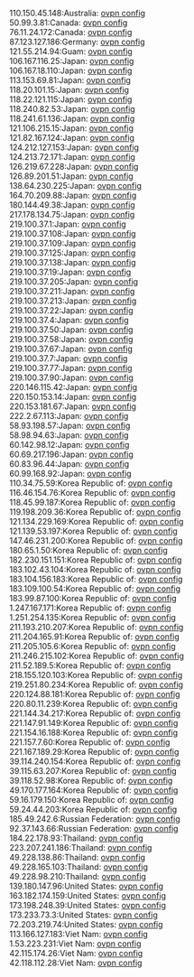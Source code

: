 110.150.45.148:Australia: [ovpn config](vpn/110_150_45_148.ovpn)  
50.99.3.81:Canada: [ovpn config](vpn/50_99_3_81.ovpn)  
76.11.24.172:Canada: [ovpn config](vpn/76_11_24_172.ovpn)  
87.123.127.186:Germany: [ovpn config](vpn/87_123_127_186.ovpn)  
121.55.214.94:Guam: [ovpn config](vpn/121_55_214_94.ovpn)  
106.167.116.25:Japan: [ovpn config](vpn/106_167_116_25.ovpn)  
106.167.18.110:Japan: [ovpn config](vpn/106_167_18_110.ovpn)  
113.153.69.81:Japan: [ovpn config](vpn/113_153_69_81.ovpn)  
118.20.101.15:Japan: [ovpn config](vpn/118_20_101_15.ovpn)  
118.22.121.115:Japan: [ovpn config](vpn/118_22_121_115.ovpn)  
118.240.82.53:Japan: [ovpn config](vpn/118_240_82_53.ovpn)  
118.241.61.136:Japan: [ovpn config](vpn/118_241_61_136.ovpn)  
121.106.215.15:Japan: [ovpn config](vpn/121_106_215_15.ovpn)  
121.82.167.124:Japan: [ovpn config](vpn/121_82_167_124.ovpn)  
124.212.127.153:Japan: [ovpn config](vpn/124_212_127_153.ovpn)  
124.213.72.171:Japan: [ovpn config](vpn/124_213_72_171.ovpn)  
126.219.67.228:Japan: [ovpn config](vpn/126_219_67_228.ovpn)  
126.89.201.51:Japan: [ovpn config](vpn/126_89_201_51.ovpn)  
138.64.230.225:Japan: [ovpn config](vpn/138_64_230_225.ovpn)  
164.70.209.88:Japan: [ovpn config](vpn/164_70_209_88.ovpn)  
180.144.49.38:Japan: [ovpn config](vpn/180_144_49_38.ovpn)  
217.178.134.75:Japan: [ovpn config](vpn/217_178_134_75.ovpn)  
219.100.37.1:Japan: [ovpn config](vpn/219_100_37_1.ovpn)  
219.100.37.108:Japan: [ovpn config](vpn/219_100_37_108.ovpn)  
219.100.37.109:Japan: [ovpn config](vpn/219_100_37_109.ovpn)  
219.100.37.125:Japan: [ovpn config](vpn/219_100_37_125.ovpn)  
219.100.37.138:Japan: [ovpn config](vpn/219_100_37_138.ovpn)  
219.100.37.19:Japan: [ovpn config](vpn/219_100_37_19.ovpn)  
219.100.37.205:Japan: [ovpn config](vpn/219_100_37_205.ovpn)  
219.100.37.211:Japan: [ovpn config](vpn/219_100_37_211.ovpn)  
219.100.37.213:Japan: [ovpn config](vpn/219_100_37_213.ovpn)  
219.100.37.22:Japan: [ovpn config](vpn/219_100_37_22.ovpn)  
219.100.37.4:Japan: [ovpn config](vpn/219_100_37_4.ovpn)  
219.100.37.50:Japan: [ovpn config](vpn/219_100_37_50.ovpn)  
219.100.37.58:Japan: [ovpn config](vpn/219_100_37_58.ovpn)  
219.100.37.67:Japan: [ovpn config](vpn/219_100_37_67.ovpn)  
219.100.37.7:Japan: [ovpn config](vpn/219_100_37_7.ovpn)  
219.100.37.77:Japan: [ovpn config](vpn/219_100_37_77.ovpn)  
219.100.37.90:Japan: [ovpn config](vpn/219_100_37_90.ovpn)  
220.146.115.42:Japan: [ovpn config](vpn/220_146_115_42.ovpn)  
220.150.153.14:Japan: [ovpn config](vpn/220_150_153_14.ovpn)  
220.153.181.67:Japan: [ovpn config](vpn/220_153_181_67.ovpn)  
222.2.67.113:Japan: [ovpn config](vpn/222_2_67_113.ovpn)  
58.93.198.57:Japan: [ovpn config](vpn/58_93_198_57.ovpn)  
58.98.94.63:Japan: [ovpn config](vpn/58_98_94_63.ovpn)  
60.142.98.12:Japan: [ovpn config](vpn/60_142_98_12.ovpn)  
60.69.217.196:Japan: [ovpn config](vpn/60_69_217_196.ovpn)  
60.83.96.44:Japan: [ovpn config](vpn/60_83_96_44.ovpn)  
60.99.168.92:Japan: [ovpn config](vpn/60_99_168_92.ovpn)  
110.34.75.59:Korea Republic of: [ovpn config](vpn/110_34_75_59.ovpn)  
116.46.154.76:Korea Republic of: [ovpn config](vpn/116_46_154_76.ovpn)  
118.45.99.187:Korea Republic of: [ovpn config](vpn/118_45_99_187.ovpn)  
119.198.209.36:Korea Republic of: [ovpn config](vpn/119_198_209_36.ovpn)  
121.134.229.169:Korea Republic of: [ovpn config](vpn/121_134_229_169.ovpn)  
121.139.53.197:Korea Republic of: [ovpn config](vpn/121_139_53_197.ovpn)  
147.46.231.200:Korea Republic of: [ovpn config](vpn/147_46_231_200.ovpn)  
180.65.1.50:Korea Republic of: [ovpn config](vpn/180_65_1_50.ovpn)  
182.230.151.151:Korea Republic of: [ovpn config](vpn/182_230_151_151.ovpn)  
183.102.43.104:Korea Republic of: [ovpn config](vpn/183_102_43_104.ovpn)  
183.104.156.183:Korea Republic of: [ovpn config](vpn/183_104_156_183.ovpn)  
183.109.100.54:Korea Republic of: [ovpn config](vpn/183_109_100_54.ovpn)  
183.99.87.100:Korea Republic of: [ovpn config](vpn/183_99_87_100.ovpn)  
1.247.167.171:Korea Republic of: [ovpn config](vpn/1_247_167_171.ovpn)  
1.251.254.135:Korea Republic of: [ovpn config](vpn/1_251_254_135.ovpn)  
211.193.210.207:Korea Republic of: [ovpn config](vpn/211_193_210_207.ovpn)  
211.204.165.91:Korea Republic of: [ovpn config](vpn/211_204_165_91.ovpn)  
211.205.105.6:Korea Republic of: [ovpn config](vpn/211_205_105_6.ovpn)  
211.246.215.102:Korea Republic of: [ovpn config](vpn/211_246_215_102.ovpn)  
211.52.189.5:Korea Republic of: [ovpn config](vpn/211_52_189_5.ovpn)  
218.155.120.103:Korea Republic of: [ovpn config](vpn/218_155_120_103.ovpn)  
219.251.80.234:Korea Republic of: [ovpn config](vpn/219_251_80_234.ovpn)  
220.124.88.181:Korea Republic of: [ovpn config](vpn/220_124_88_181.ovpn)  
220.80.11.239:Korea Republic of: [ovpn config](vpn/220_80_11_239.ovpn)  
221.144.34.217:Korea Republic of: [ovpn config](vpn/221_144_34_217.ovpn)  
221.147.91.149:Korea Republic of: [ovpn config](vpn/221_147_91_149.ovpn)  
221.154.16.188:Korea Republic of: [ovpn config](vpn/221_154_16_188.ovpn)  
221.157.7.60:Korea Republic of: [ovpn config](vpn/221_157_7_60.ovpn)  
221.167.189.29:Korea Republic of: [ovpn config](vpn/221_167_189_29.ovpn)  
39.114.240.154:Korea Republic of: [ovpn config](vpn/39_114_240_154.ovpn)  
39.115.63.207:Korea Republic of: [ovpn config](vpn/39_115_63_207.ovpn)  
39.118.52.98:Korea Republic of: [ovpn config](vpn/39_118_52_98.ovpn)  
49.170.177.164:Korea Republic of: [ovpn config](vpn/49_170_177_164.ovpn)  
59.16.179.150:Korea Republic of: [ovpn config](vpn/59_16_179_150.ovpn)  
59.24.44.203:Korea Republic of: [ovpn config](vpn/59_24_44_203.ovpn)  
185.49.242.6:Russian Federation: [ovpn config](vpn/185_49_242_6.ovpn)  
92.37.143.66:Russian Federation: [ovpn config](vpn/92_37_143_66.ovpn)  
184.22.178.93:Thailand: [ovpn config](vpn/184_22_178_93.ovpn)  
223.207.241.186:Thailand: [ovpn config](vpn/223_207_241_186.ovpn)  
49.228.138.86:Thailand: [ovpn config](vpn/49_228_138_86.ovpn)  
49.228.165.103:Thailand: [ovpn config](vpn/49_228_165_103.ovpn)  
49.228.98.210:Thailand: [ovpn config](vpn/49_228_98_210.ovpn)  
139.180.147.96:United States: [ovpn config](vpn/139_180_147_96.ovpn)  
163.182.174.159:United States: [ovpn config](vpn/163_182_174_159.ovpn)  
173.198.248.39:United States: [ovpn config](vpn/173_198_248_39.ovpn)  
173.233.73.3:United States: [ovpn config](vpn/173_233_73_3.ovpn)  
72.203.219.74:United States: [ovpn config](vpn/72_203_219_74.ovpn)  
113.166.127.183:Viet Nam: [ovpn config](vpn/113_166_127_183.ovpn)  
1.53.223.231:Viet Nam: [ovpn config](vpn/1_53_223_231.ovpn)  
42.115.174.26:Viet Nam: [ovpn config](vpn/42_115_174_26.ovpn)  
42.118.112.28:Viet Nam: [ovpn config](vpn/42_118_112_28.ovpn)  
